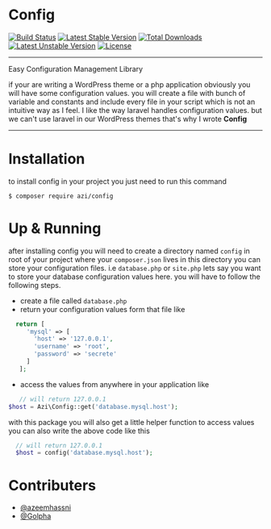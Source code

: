 # Config
[![Build Status](https://travis-ci.org/azeemhassni/Config.svg)](https://travis-ci.org/azeemhassni/Config) [![Latest Stable Version](https://poser.pugx.org/azi/config/v/stable)](https://packagist.org/packages/azi/config) [![Total Downloads](https://poser.pugx.org/azi/config/downloads)](https://packagist.org/packages/azi/config) [![Latest Unstable Version](https://poser.pugx.org/azi/config/v/unstable)](https://packagist.org/packages/azi/config) [![License](https://poser.pugx.org/azi/config/license)](https://packagist.org/packages/azi/config)

---
Easy Configuration Management Library

if your are writing a WordPress theme or a php application obviously you will have some configuration values.
you will create a file with bunch of variable and constants and include every file in your script which is not an
intuitive way as I feel. I like the way laravel handles configuration values. but we can't use laravel in our
WordPress themes that's why I wrote **Config**

---

# Installation
to install config in your project you just need to run this command
```bash
$ composer require azi/config
```

# Up & Running
after installing config you will need to create a directory named `config` in root of your project 
where your `composer.json` lives
in this directory you can store your configuration files. i.e `database.php` or `site.php`
lets say you want to store your database configuration values here. you will have to follow the following steps.
 - create a file called `database.php`
 - return your configuration values form that file like
 
 ```php
   return [
      'mysql' => [
        'host' => '127.0.0.1',
        'username' => 'root',
        'password' => 'secrete'
      ]
    ];
  ```
  - access the values from anywhere in your application like
  ```php
     // will return 127.0.0.1
  $host = Azi\Config::get('database.mysql.host');
  ```

  with this package you will also get a little helper function to access values you can also write the above code
  like this

  ```php
    // will return 127.0.0.1
    $host = config('database.mysql.host');
  ```
  
  
  # Contributers
*  [@azeemhassni](https://github.com/azeemhassni)
* [@Golpha](https://github.com/Golpha)
